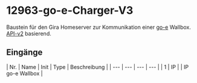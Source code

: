 # 12963-go-e-Charger-V3
Baustein für den Gira Homeserver zur Kommunikation einer [go-e](https://go-e.com/) Wallbox. [API-v2](https://github.com/goecharger/go-eCharger-API-v2/blob/main/apikeys-en.md) basierend.

## Eingänge


| Nr. | Name | Init | Type | Beschreibung |
| --- | --- | --- | --- |
| 1 | IP | | IP go-e Wallbox |
